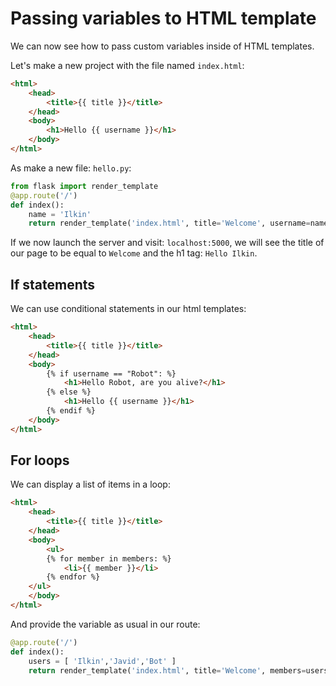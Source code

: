 # Passing variables to HTML template
We can now see how to pass custom variables inside of HTML templates.

Let's make a new project with the file named ```index.html```:
```html
<html>
    <head>
        <title>{{ title }}</title>
    </head>
    <body>
        <h1>Hello {{ username }}</h1>
    </body>
</html>
```

As make a new file: ```hello.py```:
```python
from flask import render_template
@app.route('/')
def index():
    name = 'Ilkin'
    return render_template('index.html', title='Welcome', username=name)
```
If we now launch the server and visit: ```localhost:5000```, we will see the title of our page to be equal to ```Welcome``` and the h1 tag: ```Hello Ilkin```.

## If statements
We can use conditional statements in our html templates:
```html
<html>
    <head>
        <title>{{ title }}</title>
    </head>
    <body>
        {% if username == "Robot": %}
            <h1>Hello Robot, are you alive?</h1>
	    {% else %}
            <h1>Hello {{ username }}</h1>
	    {% endif %}
    </body>
</html>
```

## For loops
We can display a list of items in a loop:
```html
<html>
    <head>
        <title>{{ title }}</title>
    </head>
    <body>
        <ul>
        {% for member in members: %}
            <li>{{ member }}</li>
	    {% endfor %}
	</ul>
    </body>
</html>
```
And provide the variable as usual in our route:
```python
@app.route('/')
def index():
    users = [ 'Ilkin','Javid','Bot' ]
    return render_template('index.html', title='Welcome', members=users)
```